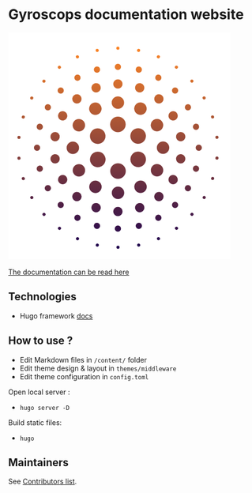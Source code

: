 # Gyroscops documentation website

![alt Gyroscops](static/favicon.png)

[The documentation can be read here](https://php-etl.github.io/documentation/)

## Technologies
- Hugo framework [docs](https://gohugo.io/documentation/)

## How to use ?
- Edit Markdown files in `/content/` folder
- Edit theme design & layout in `themes/middleware`
- Edit theme configuration in `config.toml`

Open local server : 
- `hugo server -D`

Build static files:
- `hugo`

## Maintainers

See [Contributors list](https://github.com/php-etl/documentation/graphs/contributors).
